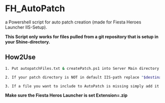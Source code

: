 # FH_AutoPatch
a Powershell script for auto patch creation (made for Fiesta Heroes Launcher IIS-Setup).

**This Script only works for files pulled from a git repository that is setup in your Shine-directory.**


## How2Use
```bash
1. Put autopatchFiles.txt & createPatch.ps1 into Server Main directory (E.g. NA2016-main/Server)

2. If your patch directory is NOT in default IIS-path replace "$destinationRootPath"-value with the actual directory.

3. If a file you want to include to AutoPatch is missing simply add it to "autopatchFiles.txt" 
```

**Make sure the Fiesta Heros Launcher is set Extension=.zip**

